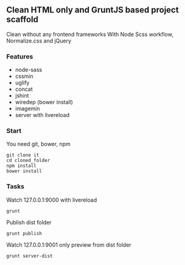 ## Clean HTML only and GruntJS based project scaffold

Clean without any frontend frameworks
With Node Scss workflow, Normalize.css and jQuery

### Features

- node-sass
- cssmin
- uglify
- concat
- jshint
- wiredep (bower install)
- imagemin
- server with livereload

### Start

You need git, bower, npm

````
git clone it
cd cloned_folder
npm install
bower install
````

### Tasks

Watch 127.0.0.1:9000 with livereload
````
grunt
````

Publish dist folder
````
grunt publish
````

Watch 127.0.0.1:9001 only preview from dist folder
````
grunt server-dist
````